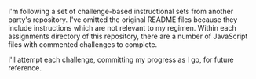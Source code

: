 I'm following a set of challenge-based instructional sets from another party's repository. I've omitted the original README files because they include instructions which are not relevant to my regimen. Within each assignments directory of this repository, there are a number of JavaScript files with commented challenges to complete.

I'll attempt each challenge, committing my progress as I go, for future reference.
